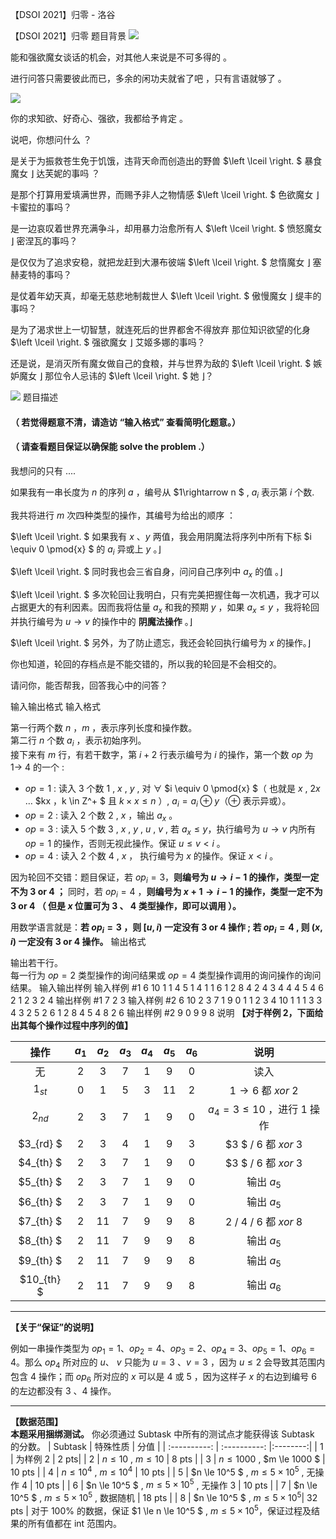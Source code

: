 



【DSOI 2021】归零 - 洛谷














【DSOI 2021】归零
题目背景
![](https://img-blog.csdnimg.cn/20201202201332449.png?x-oss-process=image)

能和强欲魔女谈话的机会，对其他人来说是不可多得的 。

进行问答只需要彼此而已，多余的闲功夫就省了吧 ，只有言语就够了 。

![](https://img-blog.csdnimg.cn/20201202200411570.png?x-oss-process=image)

你的求知欲、好奇心、强欲，我都给予肯定 。

说吧，你想问什么 ？

是关于为振救苍生免于饥饿，违背天命而创造出的野兽 $\left \lceil \right. $ 暴食魔女 $\left. \right \rfloor$ 达芙妮的事吗 ？

是那个打算用爱填满世界，而赐予非人之物情感 $\left \lceil \right. $ 色欲魔女 $\left. \right \rfloor$ 卡蜜拉的事吗？

是一边哀叹着世界充满争斗，却用暴力治愈所有人 $\left \lceil \right. $ 愤怒魔女 $\left. \right \rfloor$ 密涅瓦的事吗？

是仅仅为了追求安稳，就把龙赶到大瀑布彼端 $\left \lceil \right. $ 怠惰魔女 $\left. \right \rfloor$ 塞赫麦特的事吗？

是仗着年幼天真，却毫无慈悲地制裁世人 $\left \lceil \right. $ 傲慢魔女 $\left. \right \rfloor$ 缇丰的事吗？

是为了渴求世上一切智慧，就连死后的世界都舍不得放弃 那位知识欲望的化身 $\left \lceil \right. $ 强欲魔女 $\left. \right \rfloor$ 艾姬多娜的事吗？

还是说，是消灭所有魔女做自己的食粮，并与世界为敌的 $\left \lceil \right. $ 嫉妒魔女 $\left. \right \rfloor$ 那位令人忌讳的 $\left \lceil \right. $ 她 $\left. \right \rfloor$？

![](https://img-blog.csdnimg.cn/20201202200421879.png?x-oss-process=image)
题目描述
#### （ **若觉得题意不清，请造访 “输入格式” 查看简明化题意。**）

#### （ **请查看题目保证以确保能 solve the problem .**）

我想问的只有 ....

如果我有一串长度为 $n$ 的序列 $a$ ，编号从 $1\rightarrow n $ , $a_i$ 表示第 $i$ 个数.

我共将进行 $m$ 次四种类型的操作，其编号为给出的顺序 ：

$\left \lceil \right. $ 如果我有 $x$ 、$y$ 两值，我会用阴魔法将序列中所有下标 $i \equiv 0 \pmod{x} $ 的 $a_i$  异或上 $y$ 。$\left. \right \rfloor$

$\left \lceil \right. $ 同时我也会三省自身，问问自己序列中 $a_x$ 的值 。$\left. \right \rfloor$

$\left \lceil \right. $ 多次轮回让我明白，只有完美把握住每一次机遇，我才可以占据更大的有利因素。因而我将估量 $a_x$ 和我的预期 $y$ ，如果 $a_x \le y$ ，我将轮回并执行编号为 $u \rightarrow v$ 的操作中的 **阴魔法操作** 。$\left. \right \rfloor$

$\left \lceil \right. $ 另外，为了防止遗忘，我还会轮回执行编号为 $x$ 的操作。$\left. \right \rfloor$

你也知道，轮回的存档点是不能交错的，所以我的轮回是不会相交的。

请问你，能否帮我，回答我心中的问答？

输入输出格式
输入格式

第一行两个数 $n$ ，$m$ ，表示序列长度和操作数。\
第二行 $n$ 个数 $a_i$ ，表示初始序列。\
接下来有 $m$ 行，有若干数字，第 $i + 2$ 行表示编号为 $i$ 的操作，第一个数 $op$ 为 $1 \rightarrow$ 4 的一个 :
- $op = 1$ : 读入 3 个数 $1$ , $x$ , $y$ , 对 $\forall$ $i \equiv 0 \pmod{x} $（ 也就是 $x$ , $2x$ … $kx $，$k \in  Z^+ $ 且 $k \times x \le n$ ）, $a_i = a_i \oplus y$（$\oplus$ 表示异或）。
- $op = 2$ : 读入 2 个数 $2$ , $x$ ，输出 $a_x$ 。
- $op = 3$ : 读入 5 个数 $3$ , $x$ , $y$ , $u$ , $v$  , 若 $a_x \le y$，执行编号为 $u \rightarrow v$  内所有 $op = 1$ 的操作，否则无视此操作。保证 $u \le v < i$ 。
- $op = 4$ : 读入 2 个数 $4$ , $x$ ， 执行编号为 $x$ 的操作。保证 $x < i$ 。
 
 因为轮回不交错：题目保证，若 $op_i = 3$，**则编号为 $u\rightarrow i-1$ 的操作，类型一定不为 $3$ or $4$ ；** 同时，若 $op_i = 4$ ，**则编号为 $x+1\rightarrow i-1$ 的操作，类型一定不为 $3$ or $4$ （ 但是 $x$ 位置可为 $3$ 、 $4$ 类型操作，即可以调用 ）。** 
 
 用数学语言就是：**若 $op_i = 3$ ，则 $[u , i)$ 一定没有 $3$ or $4$ 操作 ; 若 $op_i = 4$ , 则 $(x, i)$ 一定没有 $3$ or $4$ 操作。**
输出格式

输出若干行。\
每一行为 $op=2$ 类型操作的询问结果或 $op = 4$ 类型操作调用的询问操作的询问结果。
输入输出样例
输入样例 #1
6 10
1 1 4 5 1 4
1 1 6
1 2 8
4 2
4 3
4 4
4 5 
4 6
2 1
2 3
2 4
输出样例 #1
7
2
3
输入样例 #2
6 10
2 3 7 1 9 0
1 1 2
3 4 10 1 1
1 3 3
4 3
2 5
2 6
1 2 8
4 5
4 8
2 6
输出样例 #2
9
0
9
9
8
说明
**【对于样例 2，下面给出其每个操作过程中序列的值】**

|操作| $a_1$ | $a_2$ | $a_3$ | $a_4$ | $a_5$ | $a_6$ | 说明 |
| :-----------: | :-----------: | :-----------: | :-----------: | :-----------: | :-----------: | :-----------: |:----------:|
| 无 | 2 | 3 | 7 | 1 | 9 | 0 | 读入 |
| $1_{st}$ | 0 | 1 | 5 | 3 | 11 |  2  | $1\rightarrow6$ 都 $xor$ $2$|
| $2_{nd}$ | 2 | 3 | 7 | 1 | 9 | 0  | $a_4 = 3 \le 10$ ，进行 $1$ 操作|
| $3_{rd} $ | 2 | 3 | 4 | 1 | 9 | 3  |$3 $ $/$ $6$ 都 $xor$ 3|
| $4_{th} $ | 2 | 3 | 7 | 1 | 9 | 0  |$3 $ $/$ $6$ 都 $xor$ 3|
| $5_{th} $ | 2 | 3 | 7 | 1 | 9 | 0 | 输出 $a_5$|
| $6_{th} $ | 2 | 3 | 7 | 1 | 9 | 0 | 输出 $a_5$ |
| $7_{th} $ | 2 | 11 | 7 | 9 | 9 | 8  | $2$ $/$ $4$ $/$ $6$ 都 $xor$ $8$|
| $8_{th} $ | 2 | 11 | 7 | 9 | 9 | 8  | 输出 $a_5$ |
| $9_{th} $ | 2 | 11 | 7 | 9 | 9 | 8 | 输出 $a_5$|
| $10_{th} $ | 2 | 11 | 7 | 9 | 9 | 8 | 输出 $a_6$ |

------------

**【关于“保证”的说明】**

例如一串操作类型为 $op_1  = 1$、$op_2 = 4$、$op_3 = 2$、$op_4 = 3$、$op_5 = 1$、$op_6=4$。那么 $op_4$ 所对应的 $u$、 $v$ 只能为 $u = 3$ 、$v = 3$ ，因为 $u \le 2$ 会导致其范围内包含 $4$ 操作；而 $op_6$ 所对应的  $x$ 可以是 $4$ 或 $5$ ，因为这样子 $x$ 的右边到编号 $6$ 的左边都没有 $3$ 、$4$ 操作。

------------

 **【数据范围】**\
**本题采用捆绑测试。** 你必须通过 Subtask 中所有的测试点才能获得该 Subtask 的分数。
| Subtask | 特殊性质 | 分值 |
| :----------: | :----------: |:--------:|
| 1 | 为样例 $2$ | 2 pts|
| 2 | $n \le 10$ , $m \le 10$ | 8 pts |
| 3 | $n \le 1000$ , $m \le 1000 $ | 10 pts |
| 4 | $n \le 10^4$ , $m \le 10^4$ | 10 pts |
| 5 | $n \le 10^5 $ , $m \le 5 \times 10^5$ , 无操作 $4$ | 10 pts |
| 6 | $n \le 10^5 $ , $m \le 5 \times 10^5$ , 无操作 $3$ | 10 pts |
| 7 | $n \le 10^5 $ , $m \le 5 \times 10^5$ , 数据随机 | 18 pts |
| 8 | $n \le 10^5 $ , $m \le 5 \times 10^5$| 32 pts |
对于 $100\%$ 的数据，保证 $1 \le n \le 10^5 $ , $m \le 5 \times 10^5$，保证过程及结果的所有值都在 int 范围内。







